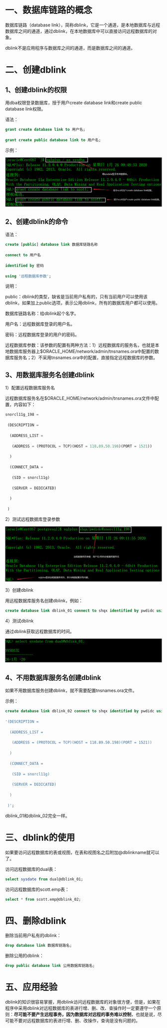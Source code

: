 # 一、数据库链路的概念

数据库链路（database link），简称dblink，它是一个通道，是本地数据库与远程数据库之间的通道，通过dblink，在本地数据库中可以直接访问远程数据库的对象。

dblink不是应用程序与数据库之间的通道，而是数据库之间的通道。

# 二、创建dblink

## 1、创建dblink的权限

用dba权限登录数据库，授于用户create database link和create public database link权限。

语法：

```sql
grant create database link to 用户名;

grant create public database link to 用户名;
```

示例：

![](./img/160.png)

## 2、创建dblink的命令

语法：

```sql
create [public] database link 数据库链路名称

connect to 用户名

identified by 密码

using '远程数据库参数';
```

说明：

public：dblink的类型，缺省是当前用户私有的，只有当前用户可以使用该dblink，如果加上public选项，表示公用dblink，所有的数据库用户都可以使用。

数据库链路名称：给dblink起个名字。

用户名：远程数据库登录的用户名。

密码：远程数据库登录的用户的密码。

远程数据库参数：该参数的配置有两种方法：1）远程数据库的服务名，也就是本地数据库服务器上$ORACLE_HOME/network/admin/tnsnames.ora中配置的数据库服务名；2）不采用tnsnames.ora中的配置，直接指定远程数据库的参数。

## 3、用数据库服务名创建dblink

1）配置远程数据库服务名

远程数据库服务名在$ORACLE_HOME/network/admin/tnsnames.ora文件中配置，内容如下：

```sql
snorcl11g_198 =

 (DESCRIPTION =

  (ADDRESS_LIST =

   (ADDRESS = (PROTOCOL = TCP)(HOST = 118.89.50.198)(PORT = 1521))

  )

  (CONNECT_DATA =

   (SID = snorcl11g)

   (SERVER = DEDICATED)

  )

 )
```

2）测试远程数据库登录参数

 ![](./img/161.png)

3）创建dblink

用远程数据库服务名创建dblink，例如：

```sql
create database link dblink_01 connect to shqx identified by pwdidc using 'snorcl11g_198';
```

4）测试dblink

通过dblink获取远程数据库的时间。

 ![](./img/162.png)

## 4、不用数据库服务名创建dblink

如果不用数据库服务创建dblink，就不需要配置tnsnames.ora文件。

示例：

```sql
create database link dblink_02 connect to shqx identified by pwdidc using

'(DESCRIPTION =

  (ADDRESS_LIST =

   (ADDRESS = (PROTOCOL = TCP)(HOST = 118.89.50.198)(PORT = 1521))

  )

  (CONNECT_DATA =

   (SID = snorcl11g)

   (SERVER = DEDICATED)

  )

 )';
```

dblink_01和dblink_02完全一样。

# 三、dblink的使用

如果要访问远程数据库的表或视图，在表和视图名之后附加@dblinkname就可以了。

访问远程数据库的dual表：

```sql
select sysdate from dual@dblink_01;
```

访问远程数据库的scott.emp表：

```sql
select * from scott.emp@dblink_02;
```

# 四、删除dblink

删除当前用户私有的dblink：

```sql
drop database link 数据库链路名;
```

删除公用的dblink：

```sql
drop public database link 公用数据库链路名;
```

# 五、应用经验

dblink的知识很容易掌握，用dblink访问远程数据库的对象很方便，但是，如果在程序中采用dblink对远程数据库的表进行增、删、改、查操作时一定要遵守一个原则：**尽可能不要产生远程事务，因为数据库对远程的事务难以控制**，也就是说，尽可能不要对远程数据库的表进行增、删、改操作，查询是没有问题的。